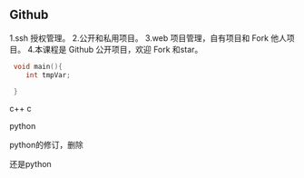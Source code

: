 ## Github

1.ssh 授权管理。
2.公开和私用项目。
3.web 项目管理，自有项目和 Fork 他人项目。
4.本课程是 Github 公开项目，欢迎 Fork 和star。

```c
 void main(){
    int tmpVar; 

 }

 ```

 c++
 c

 python

 python的修订，删除

 还是python